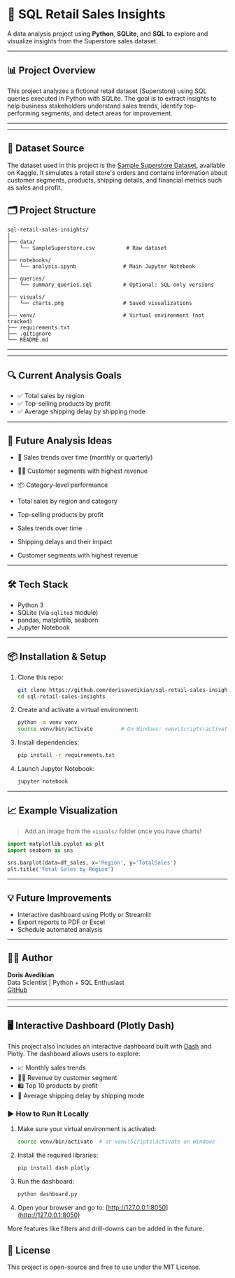 # 🧪 SQL Retail Sales Insights

A data analysis project using **Python**, **SQLite**, and **SQL** to explore and visualize insights from the Superstore sales dataset.

---

## 📊 Project Overview

This project analyzes a fictional retail dataset (Superstore) using SQL queries executed in Python with SQLite. The goal is to extract insights to help business stakeholders understand sales trends, identify top-performing segments, and detect areas for improvement.

---


---

## 📁 Dataset Source

The dataset used in this project is the [Sample Superstore Dataset](https://www.kaggle.com/datasets/vivek468/superstore-dataset-final), available on Kaggle. It simulates a retail store's orders and contains information about customer segments, products, shipping details, and financial metrics such as sales and profit.

## 🗂️ Project Structure

```
sql-retail-sales-insights/
│
├── data/
│   └── SampleSuperstore.csv          # Raw dataset
│
├── notebooks/
│   └── analysis.ipynb               # Main Jupyter Notebook
│
├── queries/
│   └── summary_queries.sql          # Optional: SQL-only versions
│
├── visuals/
│   └── charts.png                   # Saved visualizations
│
├── venv/                            # Virtual environment (not tracked)
├── requirements.txt
├── .gitignore
└── README.md
```

---


---

## 🔍 Current Analysis Goals

- ✅ Total sales by region
- ✅ Top-selling products by profit
- ✅ Average shipping delay by shipping mode

---

## 📌 Future Analysis Ideas

- 📅 Sales trends over time (monthly or quarterly)
- 🧑‍💼 Customer segments with highest revenue
- 📦 Category-level performance


- Total sales by region and category
- Top-selling products by profit
- Sales trends over time
- Shipping delays and their impact
- Customer segments with highest revenue

---

## 🛠️ Tech Stack

- Python 3
- SQLite (via `sqlite3` module)
- pandas, matplotlib, seaborn
- Jupyter Notebook

---

## 📦 Installation & Setup

1. Clone this repo:
   ```bash
   git clone https://github.com/dorisavedikian/sql-retail-sales-insights.git
   cd sql-retail-sales-insights
   ```

2. Create and activate a virtual environment:
   ```bash
   python -m venv venv
   source venv/bin/activate         # On Windows: venv\Scripts\activate
   ```

3. Install dependencies:
   ```bash
   pip install -r requirements.txt
   ```

4. Launch Jupyter Notebook:
   ```bash
   jupyter notebook
   ```

---

## 📈 Example Visualization

> Add an image from the `visuals/` folder once you have charts!

```python
import matplotlib.pyplot as plt
import seaborn as sns

sns.barplot(data=df_sales, x='Region', y='TotalSales')
plt.title('Total Sales by Region')
```

---

## 💡 Future Improvements

- Interactive dashboard using Plotly or Streamlit
- Export reports to PDF or Excel
- Schedule automated analysis

---

## 🧑‍💻 Author

**Doris Avedikian**  
Data Scientist | Python + SQL Enthusiast  
[GitHub](https://github.com/dorisavedikian)

---


---

## 🖥️ Interactive Dashboard (Plotly Dash)

This project also includes an interactive dashboard built with [Dash](https://dash.plotly.com/) and Plotly. The dashboard allows users to explore:

- 📈 Monthly sales trends
- 🧑‍💼 Revenue by customer segment
- 🛍️ Top 10 products by profit
- 🚚 Average shipping delay by shipping mode

### ▶️ How to Run It Locally

1. Make sure your virtual environment is activated:
   ```bash
   source venv/bin/activate  # or venv\Scripts\activate on Windows
   ```

2. Install the required libraries:
   ```bash
   pip install dash plotly
   ```

3. Run the dashboard:
   ```bash
   python dashboard.py
   ```

4. Open your browser and go to:
   [http://127.0.0.1:8050](http://127.0.0.1:8050)

More features like filters and drill-downs can be added in the future.


## 📄 License

This project is open-source and free to use under the MIT License.
